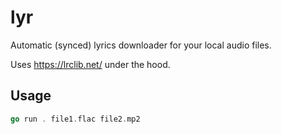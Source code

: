 # lyr

Automatic (synced) lyrics downloader for your local audio files.

Uses https://lrclib.net/ under the hood.

## Usage

```go
go run . file1.flac file2.mp2
```
